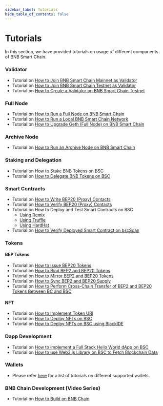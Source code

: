 ```yaml
---
sidebar_label: Tutorials
hide_table_of_contents: false
---
```


# Tutorials
In this section, we have provided tutorials on usage of different components of BNB Smart Chain.

### Validator
* Tutorial on [How to Join BNB Smart Chain Mainnet as Validator](validator/guideline-mainnet.md)
* Tutorial on [How to Join BNB Smart Chain Testnet as Validator](validator/guideline-testnet.md)
* Tutorial on [How to Create a Validator on BNB Smart Chain Testnet](validator/testnet.md)
### Full Node
* Tutorial on [How to Run a Full Node on BNB Smart Chain](validator/fullnode.md)
* Tutorial on [How to Run a Local BNB Smart Chain Network](local.md)
* Tutorial on [How to Upgrade Geth (Full Node) on BNB Smart Chain](validator/upgrade-fullnode.md)
### Archive Node
* Tutorial on [How to Run an Archive Node on BNB Smart Chain](archivenode.md)
### Staking and Delegation
* Tutorial on [How to Stake BNB Tokens on BSC](staking-with-ext-wallet.md)
* Tutorial on [How to Delegate BNB Tokens on BSC](del-guide.md)
### Smart Contracts
* Tutorial on [How to Write BEP20 (Proxy) Contacts](proxy.md)
* Tutorial on [How to Verify BEP20 (Proxy) Contacts](verify-proxy.md)
* Tutorial on How to Deploy and Test Smart Contracts on BSC
  * [Using Remix](remix-new.md)
  * [Using Truffle](truffle-new.md)
  * [Using HardHat](hardhat-new.md)
* Tutorial on [How to Verify Deployed Smart Contract on bscScan](verify.md)
### Tokens
#### BEP Tokens
* Tutorial on [How to Issue BEP20 Tokens](issue-BEP20.md)
* Tutorial on [How to Bind BEP2 and BEP20 Tokens](bind-tokens.md)
* Tutorial on [How to Mirror BEP2 and BEP20 Tokens](mirror.md)
* Tutorial on [How to Sync BEP2 and BEP20 Supply](sync.md)
* Tutorial on [How to Perform Cross-Chain Transfer of BEP2 and BEP20 Tokens Between BC and BSC](cross-chain-transfer.md)
#### NFT
* Tutorial on [How to Implement Token URI](develop/../nft-metadata-standard.md)
* Tutorial on [How to Deploy NFTs on BSC](ERC721.md)
* Tutorial on [How to Deploy NFTs on BSC using BlackIDE](https://github.com/bnb-chain/bnb-chain-tutorial/tree/main/03-Using-BlackIDE-for-Deploying-NFTs)
### Dapp Development
* Tutorial on [How to implement a Full Stack Hello World dApp on BSC](dapp-dev/Hello-World.md)
* Tutorial on [How to use Web3.js Library on BSC to Fetch Blockchain Data](dapp-dev/web3js-tutorial.md)
### Wallets
* Please refer [here](wallets/wallet-tutorial-overview.md) for a list of tutorials on different supported wallets.
### BNB Chain Development (Video Series)
* Tutorial on [How to Build on BNB Chain](https://www.youtube.com/watch?v=TsraNMHENIE&list=PLD2Yls_M04XPTdEBGmTu6A-atFn3_mmCZ)
